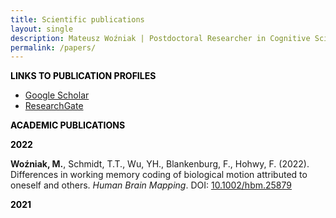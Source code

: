 ```yaml
---
title: Scientific publications
layout: single
description: Mateusz Woźniak | Postdoctoral Researcher in Cognitive Science | Central European University
permalink: /papers/
---
```


<p><span style="color: #000000;"><strong>LINKS TO PUBLICATION PROFILES</strong></span></p>
<ul>
  <p style="text-align:center">
<li><a href="https://scholar.google.de/citations?user=LDYVfiQAAAAJ&hl=en">Google Scholar</a></li>
<li><a href="https://www.researchgate.net/profile/Mateusz-Wozniak-6">ResearchGate</a></li>
</p>
</ul>

<p><span style="color: #000000;"><strong>ACADEMIC PUBLICATIONS</strong></span></p>

<p><span style="color: #000000;"><strong>2022</strong></span></p>
<p><strong>Woźniak, M.</strong>, Schmidt, T.T., Wu, YH., Blankenburg, F., Hohwy, F. (2022). Differences in working memory coding of biological motion attributed to oneself and others. <em>Human Brain Mapping</em>. DOI: <a href="https://doi.org/10.1002/hbm.25879">10.1002/hbm.25879</a></p>

<p><span style="color: #000000;"><strong>2021</strong></span></p>
